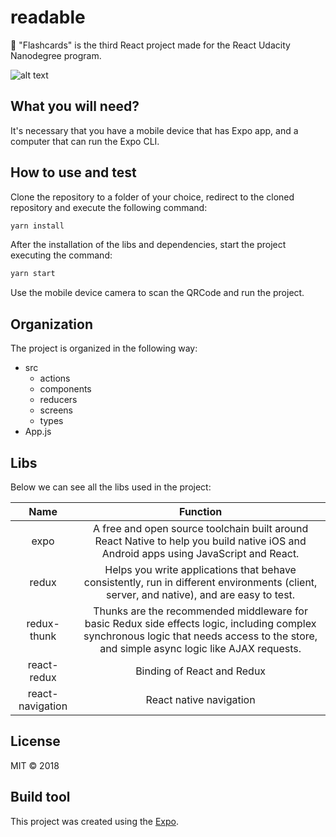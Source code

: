 # readable

:flower_playing_cards: "Flashcards" is the third React project made for the React Udacity Nanodegree program.

![alt text](https://github.com/tavioalves/flashcards/blob/master/images/flashcards.png)

## What you will need?

It's necessary that you have a mobile device that has Expo app, and a computer that can run the Expo CLI.

## How to use and test

Clone the repository to a folder of your choice, redirect to the cloned repository and execute the following command:

```javascript
yarn install
```
After the installation of the libs and dependencies, start the project executing the command:

```javascript
yarn start
```

Use the mobile device camera to scan the QRCode and run the project.

## Organization

The project is organized in the following way:

- src
  - actions
  - components
  - reducers
  - screens
  - types
- App.js

## Libs

Below we can see all the libs used in the project:

Name | Function
|:---:| :-----:|
expo | A free and open source toolchain built around React Native to help you build native iOS and Android apps using JavaScript and React.
redux | Helps you write applications that behave consistently, run in different environments (client, server, and native), and are easy to test.
redux-thunk | Thunks are the recommended middleware for basic Redux side effects logic, including complex synchronous logic that needs access to the store, and simple async logic like AJAX requests.
react-redux | Binding of React and Redux
react-navigation | React native navigation

## License

MIT © 2018

## Build tool

This project was created using the [Expo](https://expo.io/).
